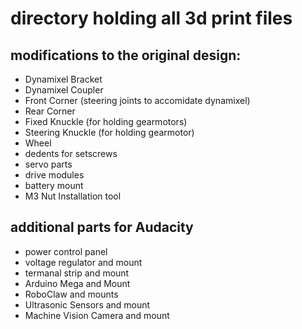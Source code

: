 # directory holding all 3d print files 


## modifications to the original design:
<ul>
<li> Dynamixel Bracket
<li> Dynamixel Coupler
<li> Front Corner (steering joints to accomidate dynamixel)
<li> Rear Corner
<li> Fixed Knuckle (for holding gearmotors)
<li> Steering Knuckle (for holding gearmotor)
<li> Wheel
<li> dedents for setscrews
<li> servo parts
<li> drive modules
<li> battery mount
<li> M3 Nut Installation tool
</ul>

## additional parts for Audacity
<ul> 
<li> power control panel
<li> voltage regulator and mount
<li> termanal strip and mount
<li> Arduino Mega and Mount
<li> RoboClaw and mounts
<li> Ultrasonic Sensors and mount
<li> Machine Vision Camera and mount
</ul>
